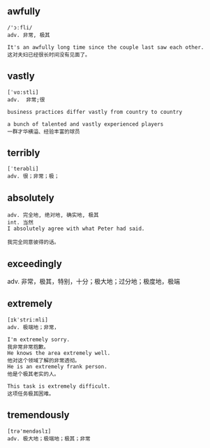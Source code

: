 ## awfully
```
/'ɔːfli/
adv. 非常, 极其

It's an awfully long time since the couple last saw each other.
这对夫妇已经很长时间没有见面了。
```

## vastly
```
[ˈvɑ:stli]
adv.  非常;很

business practices differ vastly from country to country

a bunch of talented and vastly experienced players
一群才华横溢、经验丰富的球员
```

## terribly
```
[ˈterəbli]
adv. 很；非常；极；
```
## absolutely
```
adv. 完全地, 绝对地, 确实地, 极其
int. 当然
I absolutely agree with what Peter had said.

我完全同意彼得的话。
```

## exceedingly
adv. 非常，极其，特别，十分；极大地；过分地；极度地，极端

## extremely
```
[ɪkˈstri:mli]
adv. 极端地；非常，

I'm extremely sorry.
我非常非常抱歉。
He knows the area extremely well.
他对这个领域了解的非常透彻。
He is an extremely frank person.
他是个极其老实的人。

This task is extremely difficult.
这项任务极其困难。
```

## tremendously
```
[trə'mendəslɪ]
adv. 极大地；极端地；极其；非常
```
